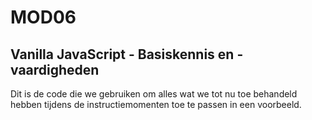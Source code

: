 # MOD06
## Vanilla JavaScript - Basiskennis en -vaardigheden  
  
Dit is de code die we gebruiken om alles wat we tot nu toe behandeld hebben tijdens de instructiemomenten toe te passen in een voorbeeld.
